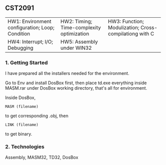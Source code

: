 ## CST2091
<table>
    <tr>
        <td>HW1: Environment configuration; Loop; Condition</td>
        <td>HW2: Timing; Time-complexity optimization</td>
        <td>HW3: Function; Modulization; Cross-compilationg with C</td>
    </tr>
    <tr>
        <td>HW4: Interrupt; I/O; Debugging</td>
        <td>HW5: Assembly under WIN32</td>
    </tr>
</table>


### 1. Getting Started
I have prepared all the installers needed for the environment.

Go to Env and install DosBox first, then place td.exe everything inside MASM.rar under DosBox working directory, that's all for environment.

Inside DosBox,
```
MASM (filename)
```
to get corresponding .obj, then
```
LINK (filename)
```
to get binary.

### 2. Technologies
Assembly, MASM32, TD32, DosBox